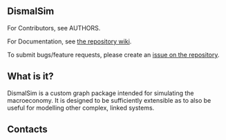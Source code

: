 DismalSim
---------

For Contributors, see AUTHORS.

For Documentation, see [the repository wiki](https://github.com/bunkas01/DismalSim/wiki).

To submit bugs/feature requests, please create an [issue on the repository](https://github.com/bunkas01/DismalSim/issues).

What is it?
-----------

DismalSim is a custom graph package intended for simulating the
macroeconomy. It is designed to be sufficiently extensible as to also be
useful for modelling other complex, linked systems.

Contacts
--------
